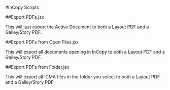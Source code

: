 #InCopy Scripts

##Export PDFs.jsx

This will just export the Active Document to both a Layout PDF and a Galley/Story PDF.

##Export PDFs from Open Files.jsx

This will export all documents opening in InCopy to both a Layout PDF and a Galley/Story PDF.

##Export PDFs from Folder.jsx

This will export all ICMA files in the folder you select to both a Layout PDF and a Galley/Story PDF.

